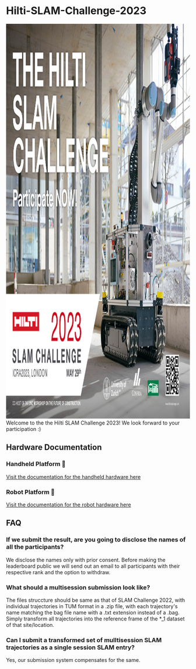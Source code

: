 # Hilti-SLAM-Challenge-2023
<img src="assets/HSC2023-landscape.jpg" alt="HSC2023-landscape" height="1080">
Welcome to the the Hilti SLAM Challenge 2023! We look forward to your participation :)

## Hardware Documentation
### Handheld Platform 🎥
[Visit the documentation for the handheld hardware here](documentation/hardware/Handheld.md)


### Robot Platform 🤖
[Visit the documentation for the robot hardware here](documentation/hardware/Robot.md)

## FAQ

### If we submit the result, are you going to disclose the names of all the participants?
We disclose the names only with prior consent. Before making the leaderboard public we will send out an email to all participants with their respective rank and the option to withdraw.

### What should a multisession submission look like?
The files struccture should be same as that of SLAM Challenge 2022, with individual trajectories in TUM format in a .zip file, with each trajectory's name matching the bag file name with a .txt extension instead of a .bag.
Simply transform all trajectories into the reference frame of the *_1 dataset of that site/location.

### Can I submit a transformed set of mulltisession SLAM trajectories as a single session SLAM entry?
Yes, our  submission system compensates for the same.




